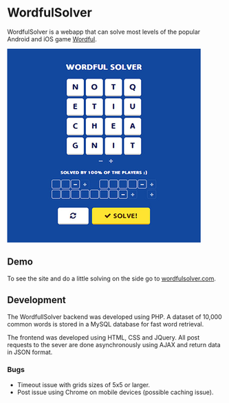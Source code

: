 # WordfulSolver
WordfulSolver is a webapp that can solve most levels of the popular Android and iOS game [Wordful](https://play.google.com/store/apps/details?id=com.smartupinc.games.wordful).

![Screenshot](https://github.com/ScottKitchell/WordfulSolver/raw/master/img/wordfulsolver_sm.jpg)

## Demo
To see the site and do a little solving on the side go to [wordfulsolver.com](http://wordfulsolver.com).

## Development
The WordfullSolver backend was developed using PHP. A dataset of 10,000 common words is stored in a MySQL database for fast word retrieval. 

The frontend was developed using HTML, CSS and JQuery. All post requests to the sever are done asynchronously using AJAX and return data in JSON format.

### Bugs
* Timeout issue with grids sizes of 5x5 or larger.
* Post issue using Chrome on mobile devices (possible caching issue).
